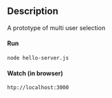 ## Description

A prototype of multi user selection


#### Run
>
```
node hello-server.js
```

#### Watch (in browser)
>
```
htp://localhost:3000
```
